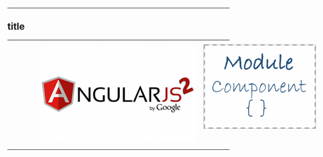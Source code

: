 ----
## title
<div>

</div>
<!-- .element: class="left" -->

<div>

</div>
<!-- .element: class="right" -->

----
<div align="center"><img src="resources/angular2/AngularJS_logo.svg_-650x4011.png" width="70%"></div>


<p class="current-visible"
style="position:absolute; left:670px; top:130px;">
<img src="resources/angular2/img2.png" width="100%"></p>

----
